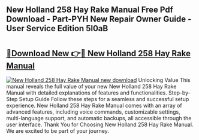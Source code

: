 ## New Holland 258 Hay Rake Manual Free Pdf Download - Part-PYH New Repair Owner Guide - User Service Edition 5l0aB

# <h2><a href="http://bc89420.oget.top/?id=New+Holland+258+Hay+Rake+Manual">🔗Download New 👉🔴 New Holland 258 Hay Rake Manual</a></h2>

[![New Holland 258 Hay Rake Manual new download](https://i.imgur.com/5g1atiW.png)](http://bc89420.oget.top/?id=New+Holland+258+Hay+Rake+Manual)
Unlocking Value This manual reveals the full value of your new New Holland 258 Hay Rake Manual with detailed explanations of features and functionalities. Step-by-Step Setup Guide Follow these steps for a seamless and successful setup experience. New Holland 258 Hay Rake Manual comes with an array of advanced features, including voice commands, customizable settings, multi-language support, and automatic backups, all accessible through the user interface. Thank You for Choosing New Holland 258 Hay Rake Manual. We are excited to be part of your journey.
